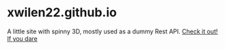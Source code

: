 # xwilen22.github.io
A little site with spinny 3D, mostly used as a dummy Rest API.
[Check it out! If you dare](xwilen22.github.io)
